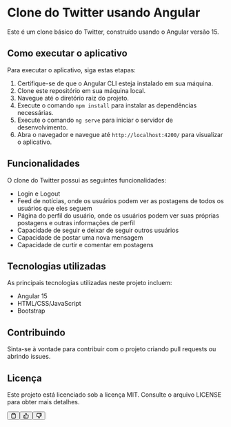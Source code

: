<div class="relative flex w-[calc(100%-50px)] flex-col gap-1 md:gap-3 lg:w-[calc(100%-115px)]"><div class="flex flex-grow flex-col gap-3"><div class="min-h-[20px] flex flex-col items-start gap-4 whitespace-pre-wrap break-words"><div class="markdown prose w-full break-words dark:prose-invert dark AIPRM__conversation__response"><h1>Clone do Twitter usando Angular</h1><p>Este é um clone básico do Twitter, construído usando o Angular versão 15.</p><h2>Como executar o aplicativo</h2><p>Para executar o aplicativo, siga estas etapas:</p><ol><li>Certifique-se de que o Angular CLI esteja instalado em sua máquina.</li><li>Clone este repositório em sua máquina local.</li><li>Navegue até o diretório raiz do projeto.</li><li>Execute o comando <code>npm install</code> para instalar as dependências necessárias.</li><li>Execute o comando <code>ng serve</code> para iniciar o servidor de desenvolvimento.</li><li>Abra o navegador e navegue até <code>http://localhost:4200/</code> para visualizar o aplicativo.</li></ol><h2>Funcionalidades</h2><p>O clone do Twitter possui as seguintes funcionalidades:</p><ul><li>Login e Logout</li><li>Feed de notícias, onde os usuários podem ver as postagens de todos os usuários que eles seguem</li><li>Página do perfil do usuário, onde os usuários podem ver suas próprias postagens e outras informações de perfil</li><li>Capacidade de seguir e deixar de seguir outros usuários</li><li>Capacidade de postar uma nova mensagem</li><li>Capacidade de curtir e comentar em postagens</li></ul><h2>Tecnologias utilizadas</h2><p>As principais tecnologias utilizadas neste projeto incluem:</p><ul><li>Angular 15</li><li>HTML/CSS/JavaScript</li><li>Bootstrap</li></ul><h2>Contribuindo</h2><p>Sinta-se à vontade para contribuir com o projeto criando pull requests ou abrindo issues.</p><h2>Licença</h2><p>Este projeto está licenciado sob a licença MIT. Consulte o arquivo LICENSE para obter mais detalhes.</p></div></div></div><div class="flex justify-between lg:block"><div class="text-gray-400 flex self-end lg:self-center justify-center mt-2 gap-2 md:gap-3 lg:gap-1 lg:absolute lg:top-0 lg:translate-x-full lg:right-0 lg:mt-0 lg:pl-2 visible"><button class="flex ml-auto gap-2 h-full w-full rounded-md p-1 hover:bg-gray-100 hover:text-gray-700 dark:text-gray-400 dark:hover:bg-gray-700 dark:hover:text-gray-200 disabled:dark:hover:text-gray-400"><svg stroke="currentColor" fill="none" stroke-width="2" viewBox="0 0 24 24" stroke-linecap="round" stroke-linejoin="round" class="h-4 w-4" height="1em" width="1em" xmlns="http://www.w3.org/2000/svg"><path d="M16 4h2a2 2 0 0 1 2 2v14a2 2 0 0 1-2 2H6a2 2 0 0 1-2-2V6a2 2 0 0 1 2-2h2"></path><rect x="8" y="2" width="8" height="4" rx="1" ry="1"></rect></svg></button><button class="p-1 rounded-md hover:bg-gray-100 hover:text-gray-700 dark:text-gray-400 dark:hover:bg-gray-700 dark:hover:text-gray-200 disabled:dark:hover:text-gray-400"><svg stroke="currentColor" fill="none" stroke-width="2" viewBox="0 0 24 24" stroke-linecap="round" stroke-linejoin="round" class="h-4 w-4" height="1em" width="1em" xmlns="http://www.w3.org/2000/svg"><path d="M14 9V5a3 3 0 0 0-3-3l-4 9v11h11.28a2 2 0 0 0 2-1.7l1.38-9a2 2 0 0 0-2-2.3zM7 22H4a2 2 0 0 1-2-2v-7a2 2 0 0 1 2-2h3"></path></svg></button><button class="p-1 rounded-md hover:bg-gray-100 hover:text-gray-700 dark:text-gray-400 dark:hover:bg-gray-700 dark:hover:text-gray-200 disabled:dark:hover:text-gray-400"><svg stroke="currentColor" fill="none" stroke-width="2" viewBox="0 0 24 24" stroke-linecap="round" stroke-linejoin="round" class="h-4 w-4" height="1em" width="1em" xmlns="http://www.w3.org/2000/svg"><path d="M10 15v4a3 3 0 0 0 3 3l4-9V2H5.72a2 2 0 0 0-2 1.7l-1.38 9a2 2 0 0 0 2 2.3zm7-13h2.67A2.31 2.31 0 0 1 22 4v7a2.31 2.31 0 0 1-2.33 2H17"></path></svg></button></div></div></div>

